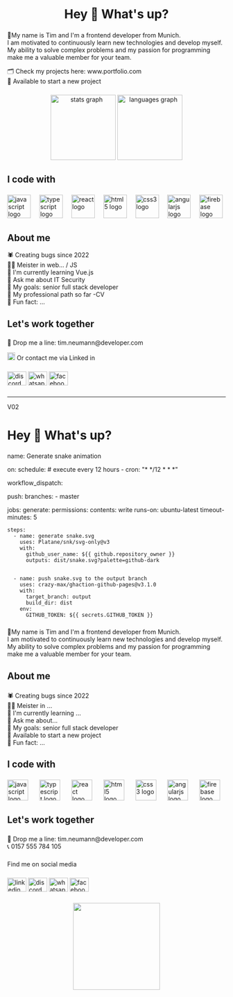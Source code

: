 

<h1 align="center">Hey 👋 What's up?</h1>

###

<p align="left">📌My name is Tim and I'm a frontend developer from Munich.<br>I am motivated to continuously learn new technologies and develop myself. My ability to solve complex problems and my passion for programming make me a valuable member for your team.</p>

<p align="left"> 🗂 Check my projects here: www.portfolio.com<br> 💼 Available to start a new project<br> </p>

###

<div align="center">
  <img src="https://github-readme-stats.vercel.app/api?username=Selina0501&hide_title=false&hide_rank=false&show_icons=true&include_all_commits=true&count_private=true&disable_animations=false&theme=dracula&locale=en&hide_border=false&order=1" height="150" alt="stats graph"  />
  <img src="https://github-readme-stats.vercel.app/api/top-langs?username=Selina0501&locale=en&hide_title=false&layout=compact&card_width=320&langs_count=5&theme=dracula&hide_border=false&order=2" height="150" alt="languages graph"  />
</div>

###

<h2 align="left">I code with</h2>

###

<div align="left">
  <img src="https://cdn.jsdelivr.net/gh/devicons/devicon/icons/javascript/javascript-original.svg" height="54" alt="javascript logo"  />
  <img width="12" />
  <img src="https://cdn.jsdelivr.net/gh/devicons/devicon/icons/typescript/typescript-original.svg" height="54" alt="typescript logo"  />
  <img width="12" />
  <img src="https://cdn.jsdelivr.net/gh/devicons/devicon/icons/react/react-original.svg" height="54" alt="react logo"  />
  <img width="12" />
  <img src="https://cdn.jsdelivr.net/gh/devicons/devicon/icons/html5/html5-original.svg" height="54" alt="html5 logo"  />
  <img width="12" />
  <img src="https://cdn.jsdelivr.net/gh/devicons/devicon/icons/css3/css3-original.svg" height="54" alt="css3 logo"  />
  <img width="12" />
  <img src="https://cdn.jsdelivr.net/gh/devicons/devicon/icons/angularjs/angularjs-original.svg" height="54" alt="angularjs logo"  />
  <img width="12" />
  <img src="https://cdn.jsdelivr.net/gh/devicons/devicon/icons/firebase/firebase-plain.svg" height="54" alt="firebase logo"  />
</div>

###

<h2 align="left">About me</h2>

<p align="left">🕷 Creating bugs since 2022<br>🧙‍♂️ Meister in web... / JS<br>🔭 I'm currently learning Vue.js<br>💬 Ask me about IT Security<br>🎯 My goals: senior full stack developer <br>📑 My professional path so far -CV<br>🎲 Fun fact: ...</p>

###

<h2 align="left">Let's work together</h2>

###

<p align="left">📨 Drop me a line: tim.neumann@developer.com<br>
<p align="left"> <img src="https://raw.githubusercontent.com/maurodesouza/profile-readme-generator/master/src/assets/icons/social/linkedin/default.svg" width="18" height="18" alt="linkedin logo"  /> Or contact me via Linked in</p>

###

<div align="left">

  <img src="https://raw.githubusercontent.com/maurodesouza/profile-readme-generator/master/src/assets/icons/social/discord/default.svg" width="44" height="32" alt="discord logo"  />
  <img src="https://raw.githubusercontent.com/maurodesouza/profile-readme-generator/master/src/assets/icons/social/whatsapp/default.svg" width="44" height="32" alt="whatsapp logo"  />
  <img src="https://raw.githubusercontent.com/maurodesouza/profile-readme-generator/master/src/assets/icons/social/facebook/default.svg" width="44" height="32" alt="facebook logo"  />
</div>

###
-------------------------------------------------------------------------------------------------------------------------------------------------------------------------------
V02

###

<h1 align="left">Hey 👋 What's up?</h1>

###

name: Generate snake animation

on:
  schedule: # execute every 12 hours
    - cron: "* */12 * * *"

  workflow_dispatch:

  push:
    branches:
    - master

jobs:
  generate:
    permissions:
      contents: write
    runs-on: ubuntu-latest
    timeout-minutes: 5

    steps:
      - name: generate snake.svg
        uses: Platane/snk/svg-only@v3
        with:
          github_user_name: ${{ github.repository_owner }}
          outputs: dist/snake.svg?palette=github-dark


      - name: push snake.svg to the output branch
        uses: crazy-max/ghaction-github-pages@v3.1.0
        with:
          target_branch: output
          build_dir: dist
        env:
          GITHUB_TOKEN: ${{ secrets.GITHUB_TOKEN }}
###

<p align="left">📌My name is Tim and I'm a frontend developer from Munich.<br>I am motivated to continuously learn new technologies and develop myself. My ability to solve complex problems and my passion for programming make me a valuable member for your team.</p>

###

<h2 align="left">About me</h2>

###

<p align="left">🕷 Creating bugs since 2022<br>🧙‍♂️ Meister in ...<br>🔭 I'm currently learning ...<br>💬 Ask me about...<br>🎯 My goals: senior full stack developer <br>💼 Available to start a new project<br>🎲 Fun fact: ...</p>

###

<h2 align="left">I code with</h2>

###

<div align="left">
  <img src="https://cdn.jsdelivr.net/gh/devicons/devicon/icons/javascript/javascript-original.svg" height="48" alt="javascript logo"  />
  <img width="18" />
  <img src="https://cdn.jsdelivr.net/gh/devicons/devicon/icons/typescript/typescript-original.svg" height="48" alt="typescript logo"  />
  <img width="18" />
  <img src="https://cdn.jsdelivr.net/gh/devicons/devicon/icons/react/react-original.svg" height="48" alt="react logo"  />
  <img width="18" />
  <img src="https://cdn.jsdelivr.net/gh/devicons/devicon/icons/html5/html5-original.svg" height="48" alt="html5 logo"  />
  <img width="18" />
  <img src="https://cdn.jsdelivr.net/gh/devicons/devicon/icons/css3/css3-original.svg" height="48" alt="css3 logo"  />
  <img width="18" />
  <img src="https://cdn.jsdelivr.net/gh/devicons/devicon/icons/angularjs/angularjs-original.svg" height="48" alt="angularjs logo"  />
  <img width="18" />
  <img src="https://cdn.jsdelivr.net/gh/devicons/devicon/icons/firebase/firebase-plain.svg" height="48" alt="firebase logo"  />
</div>

###

<h2 align="left">Let's work together</h2>

###

<p align="left">📨 Drop me a line: tim.neumann@developer.com<br>📞 0157 555 784 105</p>

###

<p align="left">Find me on social media</p>

###

<div align="left">
  <img src="https://raw.githubusercontent.com/maurodesouza/profile-readme-generator/master/src/assets/icons/social/linkedin/default.svg" width="44" height="32" alt="linkedin logo"  />
  <img src="https://raw.githubusercontent.com/maurodesouza/profile-readme-generator/master/src/assets/icons/social/discord/default.svg" width="44" height="32" alt="discord logo"  />
  <img src="https://raw.githubusercontent.com/maurodesouza/profile-readme-generator/master/src/assets/icons/social/whatsapp/default.svg" width="44" height="32" alt="whatsapp logo"  />
  <img src="https://raw.githubusercontent.com/maurodesouza/profile-readme-generator/master/src/assets/icons/social/facebook/default.svg" width="44" height="32" alt="facebook logo"  />
</div>

###
<div align="center">
  <img height="200" src="https://miro.medium.com/v2/resize:fit:1360/format:webp/1*IRGHmiGsa16stedQvIaZfw.gif"  />
</div>

###
